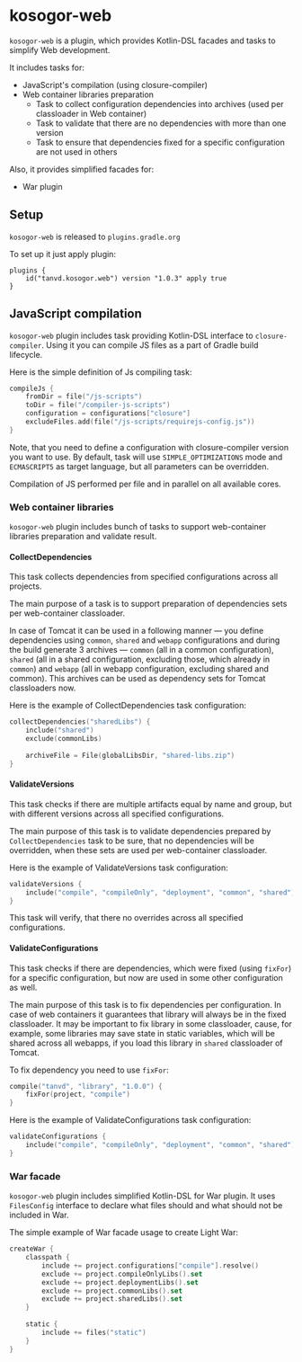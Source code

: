 # kosogor-web

`kosogor-web` is a plugin, which provides Kotlin-DSL facades and tasks to simplify Web development.

It includes tasks for:
* JavaScript's compilation (using closure-compiler)
* Web container libraries preparation 
    * Task to collect configuration dependencies into archives (used per classloader in Web container)
    * Task to validate that there are no dependencies with more than one version
    * Task to ensure that dependencies fixed for a specific configuration are not used in others

Also, it provides simplified facades for:
* War plugin

## Setup

`kosogor-web` is released to `plugins.gradle.org`

To set up it just apply plugin: 

```
plugins {
    id("tanvd.kosogor.web") version "1.0.3" apply true
}
```
## JavaScript compilation

`kosogor-web` plugin includes task providing Kotlin-DSL interface to `closure-compiler`. 
Using it you can compile JS files as a part of Gradle build lifecycle.

Here is the simple definition of Js compiling task: 

```kotlin
compileJs {
    fromDir = file("/js-scripts")
    toDir = file("/compiler-js-scripts")
    configuration = configurations["closure"]
    excludeFiles.add(file("/js-scripts/requirejs-config.js"))
}
```

Note, that you need to define a configuration with closure-compiler version you want to use. By default, task will use 
`SIMPLE_OPTIMIZATIONS` mode and `ECMASCRIPT5` as target language, but all parameters can be overridden.

Compilation of JS performed per file and in parallel on all available cores.

### Web container libraries

`kosogor-web` plugin includes bunch of tasks to support web-container libraries preparation and validate
result. 

#### CollectDependencies

This task collects dependencies from specified configurations across all projects.

The main purpose of a task is to support preparation of dependencies sets per web-container classloader. 

In case of Tomcat it can be used in a following manner &mdash; you define dependencies using `common`, `shared` and `webapp` configurations and during the build generate 3 archives &mdash; `common` (all in a common configuration), `shared` (all in a shared configuration, excluding those, which already in `common`) and `webapp` (all in webapp configuration, excluding shared and common). This archives can be used as dependency sets for Tomcat classloaders now.

Here is the example of CollectDependencies task configuration: 
```kotlin
collectDependencies("sharedLibs") {
    include("shared")
    exclude(commonLibs)
   
    archiveFile = File(globalLibsDir, "shared-libs.zip")
}
```

#### ValidateVersions

This task checks if there are multiple artifacts equal by name and group, but with different versions across all specified configurations.

The main purpose of this task is to validate dependencies prepared by `CollectDependencies` task  to be sure, that no dependencies will be overridden, when these sets are used per web-container classloader.

Here is the example of ValidateVersions task configuration:

```kotlin
validateVersions {
    include("compile", "compileOnly", "deployment", "common", "shared")
}
```

This task will verify, that there no overrides across all specified configurations.

#### ValidateConfigurations

This task checks if there are dependencies, which were fixed (using `fixFor`) for a specific configuration, but now are used in some other 
configuration as well.

The main purpose of this task is to fix dependencies per configuration. In case of web containers it guarantees that library will 
always be in the fixed classloader. It may be important to fix library in some classloader, cause, for example, some libraries may
save state in static variables, which will be shared across all webapps, if you load this library in `shared` classloader of Tomcat.

To fix dependency you need to use `fixFor`:

```kotlin
compile("tanvd", "library", "1.0.0") {
    fixFor(project, "compile")
}
```

Here is the example of ValidateConfigurations task configuration: 

```kotlin
validateConfigurations {
    include("compile", "compileOnly", "deployment", "common", "shared")
}
```

### War facade

`kosogor-web` plugin includes simplified Kotlin-DSL for War plugin. It uses `FilesConfig` interface to declare what files 
should and what should not be included in War.

The simple example of War facade usage to create Light War:

```kotlin
createWar {
    classpath {
        include += project.configurations["compile"].resolve()
        exclude += project.compileOnlyLibs().set
        exclude += project.deploymentLibs().set
        exclude += project.commonLibs().set
        exclude += project.sharedLibs().set
    }
    
    static {
        include += files("static")
    }
}
```
